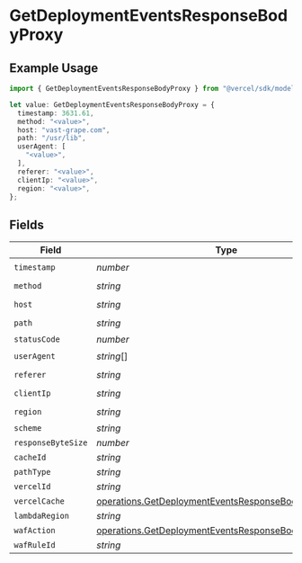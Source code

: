 # GetDeploymentEventsResponseBodyProxy

## Example Usage

```typescript
import { GetDeploymentEventsResponseBodyProxy } from "@vercel/sdk/models/operations/getdeploymentevents.js";

let value: GetDeploymentEventsResponseBodyProxy = {
  timestamp: 3631.61,
  method: "<value>",
  host: "vast-grape.com",
  path: "/usr/lib",
  userAgent: [
    "<value>",
  ],
  referer: "<value>",
  clientIp: "<value>",
  region: "<value>",
};
```

## Fields

| Field                                                                                                                          | Type                                                                                                                           | Required                                                                                                                       | Description                                                                                                                    |
| ------------------------------------------------------------------------------------------------------------------------------ | ------------------------------------------------------------------------------------------------------------------------------ | ------------------------------------------------------------------------------------------------------------------------------ | ------------------------------------------------------------------------------------------------------------------------------ |
| `timestamp`                                                                                                                    | *number*                                                                                                                       | :heavy_check_mark:                                                                                                             | N/A                                                                                                                            |
| `method`                                                                                                                       | *string*                                                                                                                       | :heavy_check_mark:                                                                                                             | N/A                                                                                                                            |
| `host`                                                                                                                         | *string*                                                                                                                       | :heavy_check_mark:                                                                                                             | N/A                                                                                                                            |
| `path`                                                                                                                         | *string*                                                                                                                       | :heavy_check_mark:                                                                                                             | N/A                                                                                                                            |
| `statusCode`                                                                                                                   | *number*                                                                                                                       | :heavy_minus_sign:                                                                                                             | N/A                                                                                                                            |
| `userAgent`                                                                                                                    | *string*[]                                                                                                                     | :heavy_check_mark:                                                                                                             | N/A                                                                                                                            |
| `referer`                                                                                                                      | *string*                                                                                                                       | :heavy_check_mark:                                                                                                             | N/A                                                                                                                            |
| `clientIp`                                                                                                                     | *string*                                                                                                                       | :heavy_check_mark:                                                                                                             | N/A                                                                                                                            |
| `region`                                                                                                                       | *string*                                                                                                                       | :heavy_check_mark:                                                                                                             | N/A                                                                                                                            |
| `scheme`                                                                                                                       | *string*                                                                                                                       | :heavy_minus_sign:                                                                                                             | N/A                                                                                                                            |
| `responseByteSize`                                                                                                             | *number*                                                                                                                       | :heavy_minus_sign:                                                                                                             | N/A                                                                                                                            |
| `cacheId`                                                                                                                      | *string*                                                                                                                       | :heavy_minus_sign:                                                                                                             | N/A                                                                                                                            |
| `pathType`                                                                                                                     | *string*                                                                                                                       | :heavy_minus_sign:                                                                                                             | N/A                                                                                                                            |
| `vercelId`                                                                                                                     | *string*                                                                                                                       | :heavy_minus_sign:                                                                                                             | N/A                                                                                                                            |
| `vercelCache`                                                                                                                  | [operations.GetDeploymentEventsResponseBodyVercelCache](../../models/operations/getdeploymenteventsresponsebodyvercelcache.md) | :heavy_minus_sign:                                                                                                             | N/A                                                                                                                            |
| `lambdaRegion`                                                                                                                 | *string*                                                                                                                       | :heavy_minus_sign:                                                                                                             | N/A                                                                                                                            |
| `wafAction`                                                                                                                    | [operations.GetDeploymentEventsResponseBodyWafAction](../../models/operations/getdeploymenteventsresponsebodywafaction.md)     | :heavy_minus_sign:                                                                                                             | N/A                                                                                                                            |
| `wafRuleId`                                                                                                                    | *string*                                                                                                                       | :heavy_minus_sign:                                                                                                             | N/A                                                                                                                            |